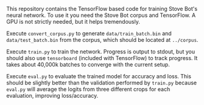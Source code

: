 This repository contains the TensorFlow based code for training Stove Bot's neural network.  To use it you need the Stove Bot corpus and TensorFlow.  A GPU is not strictly needed, but it helps tremendously.

Execute `convert_corpus.py` to generate `data/train_batch.bin` and `data/test_batch.bin` from the corpus, which should be located at `../corpus`.

Execute `train.py` to train the network.  Progress is output to stdout, but you should also use `tensorboard` (included with TensorFlow) to track progress.  It takes about 40,000k batches to converge with the current setup.

Execute `eval.py` to evaluate the trained model for accuracy and loss.  This should be slightly better than the validation performed by `train.py` because `eval.py` will average the logits from three different crops for each evaluation, improving loss/accuracy.

